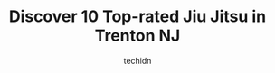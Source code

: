 ---
layout: ampstory
image: https://i0.wp.com/www.depkes.org/wp-content/uploads/2023/06/jiu-jitsu-0-in-trenton-nj-1685842746.jpeg?resize=640,853
author: techidn
featured: false
description: Discover the impressive array of Jiu Jitsu options in Trenton NJ, where you can find 10 of the largest Jiu Jitsu establishments in the area. From renowned classics to hidden gems, Trenton NJ
title: Discover 10 Top-rated Jiu Jitsu in Trenton NJ
cover:
   title: Discover 10 Top-rated Jiu Jitsu in Trenton NJ
   subtitle: Rickpate
   background: https://www.depkes.org/wp-content/uploads/2023/06/jiu-jitsu-0-in-trenton-nj-1685842746.jpeg

pages: 
 - layout: thirds
   top: <h1>#1 Princeton Academy Of Martial Arts</h1>
   bottom: "<p>PAMA is an excellent studio on many fronts, and caters to many levels and age categories.  From the fitness focused classes, to the wide variety of martial arts that are </p>"
   background: https://www.depkes.org/wp-content/uploads/2023/06/jiu-jitsu-1-in-trenton-nj-1685842747.jpeg
   backgroundblur: true
 - layout: thirds
   top: <h1>#2 Budo Martial Arts Studio</h1>
   bottom: "<p>My daughter (4yo) has been going now for 2 months and absolutely loves this place. She gets so excited on karate days. The coaches are really nice and great with the youn</p>"
   background: https://www.depkes.org/wp-content/uploads/2023/06/jiu-jitsu-2-in-trenton-nj-1685842747.jpeg
   cta:
      link: https://www.depkes.org/blog/discover-10-top-rated-jiu-jitsu-in-trenton-nj/
      text: Discover 10 Top-rated Jiu Jitsu in Trenton NJ
 - layout: thirds
   top: <h1>#3 Tiger Schulmanns Martial Arts (Lawrence Township, NJ)</h1>
   bottom: "<p>3371 US-1 Unit 403, Lawrence Township, NJ 08648, United States</p>"
   background: https://www.depkes.org/wp-content/uploads/2023/06/jiu-jitsu-3-in-trenton-nj-1685842747.jpeg
   cta:
      link: https://www.depkes.org/blog/discover-10-top-rated-jiu-jitsu-in-trenton-nj/
      text: Discover 10 Top-rated Jiu Jitsu in Trenton NJ
 - layout: thirds
   top: <h1>#4 Southeast Asian Martial Arts Academy (SEAMAA)</h1>
   bottom: "<p>1040 Spruce St, Lawrence Township, NJ 08648, United States</p>"
   background: https://images.unsplash.com/photo-1564951434112-64d74cc2a2d7?ixlib=rb-4.0.3&ixid=MnwxMjA3fDB8MHxwaG90by1wYWdlfHx8fGVufDB8fHx8&auto=format&fit=crop&w=640&h=853&q=80
   cta:
      link: https://www.depkes.org/blog/discover-10-top-rated-jiu-jitsu-in-trenton-nj/
      text: Discover 10 Top-rated Jiu Jitsu in Trenton NJ
 - layout: thirds
   top: <h1>#5 Master Peters Academy of Martial Arts - Robbinsville</h1>
   bottom: "<p>1151 US-130, Robbinsville Twp, NJ 08691, United States</p>"
   background: https://images.unsplash.com/photo-1510906594845-bc082582c8cc?ixlib=rb-4.0.3&ixid=MnwxMjA3fDB8MHxwaG90by1wYWdlfHx8fGVufDB8fHx8&auto=format&fit=crop&w=640&h=853&q=80
   cta:
      link: https://www.depkes.org/blog/discover-10-top-rated-jiu-jitsu-in-trenton-nj/
      text: Discover 10 Top-rated Jiu Jitsu in Trenton NJ
 - layout: thirds
   top: <h1>#6 Matakas Jiu Jitsu</h1>
   bottom: "<p>2043 US-130, Florence, NJ 08016, United States</p>"
   background: https://images.unsplash.com/photo-1609083590460-7b8cc0ca65f8?ixlib=rb-4.0.3&ixid=MnwxMjA3fDB8MHxwaG90by1wYWdlfHx8fGVufDB8fHx8&auto=format&fit=crop&w=640&h=853&q=80
   cta:
      link: https://www.depkes.org/blog/discover-10-top-rated-jiu-jitsu-in-trenton-nj/
      text: Discover 10 Top-rated Jiu Jitsu in Trenton NJ
 - layout: thirds
   top: <h1>#7 Gracie Barra Princeton Brazilian Jiu Jitsu and Self Defense</h1>
   bottom: "<p>150 Lawrenceville Pennington Rd, Lawrence Township, NJ 08648, United States</p>"
   background: https://images.unsplash.com/photo-1524169358666-79f22534bc6e?ixlib=rb-4.0.3&ixid=MnwxMjA3fDB8MHxwaG90by1wYWdlfHx8fGVufDB8fHx8&auto=format&fit=crop&w=640&h=853&q=80
   cta:
      link: https://www.depkes.org/blog/discover-10-top-rated-jiu-jitsu-in-trenton-nj/
      text: Discover 10 Top-rated Jiu Jitsu in Trenton NJ
 - layout: thirds
   middle: Continue reading...
   background: https://images.unsplash.com/photo-1567360425618-1594206637d2?ixlib=rb-4.0.3&ixid=MnwxMjA3fDB8MHxwaG90by1wYWdlfHx8fGVufDB8fHx8&auto=format&fit=crop&w=640&h=853&q=80
   cta:
      link: https://www.depkes.org/blog/discover-10-top-rated-jiu-jitsu-in-trenton-nj/
      text: Discover 10 Top-rated Jiu Jitsu in Trenton NJ
      
---